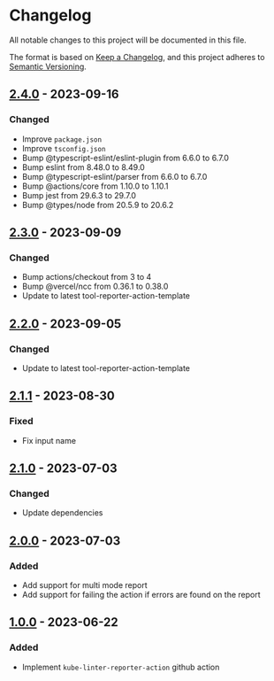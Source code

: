 # Changelog

All notable changes to this project will be documented in this file.

The format is based on [Keep a Changelog](https://keepachangelog.com/en/1.0.0/),
and this project adheres to [Semantic Versioning](https://semver.org/spec/v2.0.0.html).

## [2.4.0] - 2023-09-16

### Changed

- Improve `package.json`
- Improve `tsconfig.json`
- Bump @typescript-eslint/eslint-plugin from 6.6.0 to 6.7.0
- Bump eslint from 8.48.0 to 8.49.0
- Bump @typescript-eslint/parser from 6.6.0 to 6.7.0
- Bump @actions/core from 1.10.0 to 1.10.1
- Bump jest from 29.6.3 to 29.7.0
- Bump @types/node from 20.5.9 to 20.6.2

## [2.3.0] - 2023-09-09

### Changed

- Bump actions/checkout from 3 to 4
- Bump @vercel/ncc from 0.36.1 to 0.38.0
- Update to latest tool-reporter-action-template

## [2.2.0] - 2023-09-05

### Changed

- Update to latest tool-reporter-action-template

## [2.1.1] - 2023-08-30

### Fixed

- Fix input name

## [2.1.0] - 2023-07-03

### Changed

- Update dependencies

## [2.0.0] - 2023-07-03

### Added

- Add support for multi mode report
- Add support for failing the action if errors are found on the report

## [1.0.0] - 2023-06-22

### Added

- Implement `kube-linter-reporter-action` github action

[Unreleased]: https://github.com/tvcsantos/kube-linter-reporter-action/compare/v2.4.0...main
[2.4.0]: https://github.com/tvcsantos/kube-linter-reporter-action/compare/v2.3.0...v2.4.0
[2.3.0]: https://github.com/tvcsantos/kube-linter-reporter-action/compare/v2.2.0...v2.3.0
[2.2.0]: https://github.com/tvcsantos/kube-linter-reporter-action/compare/v2.1.1...v2.2.0
[2.1.1]: https://github.com/tvcsantos/kube-linter-reporter-action/compare/v2.1.0...v2.1.1
[2.1.0]: https://github.com/tvcsantos/kube-linter-reporter-action/compare/v2.0.0...v2.1.0
[2.0.0]: https://github.com/tvcsantos/kube-linter-reporter-action/compare/v1.0.0...v2.0.0
[1.0.0]: https://github.com/tvcsantos/kube-linter-reporter-action/releases/tag/v1.0.0
